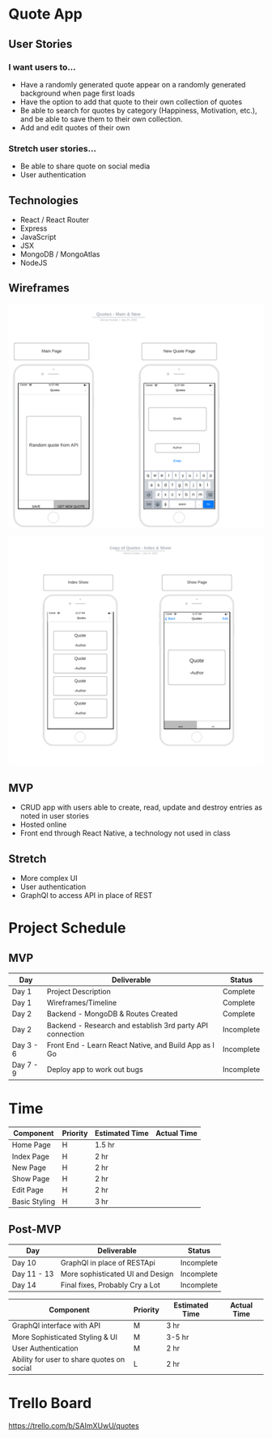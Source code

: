 # Quote App

## User Stories

### I want users to...

- Have a randomly generated quote appear on a randomly generated background when page first loads
- Have the option to add that quote to their own collection of quotes
- Be able to search for quotes by category (Happiness, Motivation, etc.), and be able to save them to their own collection.
- Add and edit quotes of their own

### Stretch user stories...

- Be able to share quote on social media
- User authentication

## Technologies

- React / React Router
- Express
- JavaScript
- JSX
- MongoDB / MongoAtlas
- NodeJS

## Wireframes

![main and new pages](https://github.com/dennisfrymire/SEIR_CAP/blob/master/client/assets/images/Main_and_New.png?raw=true)

![index and show pages](https://github.com/dennisfrymire/SEIR_CAP/blob/master/client/assets/images/Index_and_Show.png?raw=true)

## MVP

- CRUD app with users able to create, read, update and destroy entries as noted in user stories
- Hosted online
- Front end through React Native, a technology not used in class

## Stretch

- More complex UI
- User authentication 
- GraphQl to access API in place of REST 

# Project Schedule

## MVP

Day | Deliverable | Status
--- | ----------- | ------
Day 1 | Project Description | Complete
Day 1 | Wireframes/Timeline | Complete
Day 2 | Backend - MongoDB & Routes Created | Complete
Day 2 | Backend - Research and establish 3rd party API connection | Incomplete
Day 3 - 6 | Front End - Learn React Native, and Build App as I Go | Incomplete
Day 7 - 9 | Deploy app to work out bugs | Incomplete


# Time

Component | Priority | Estimated Time | Actual Time
--------- | -------- | -------------- | -----------
Home Page | H | 1.5 hr |
Index Page | H | 2 hr |
New Page | H | 2 hr |
Show Page | H | 2 hr |
Edit Page | H | 2 hr |
Basic Styling | H | 3 hr |

## Post-MVP

Day | Deliverable | Status
--- | ----------- | ------
Day 10 | GraphQl in place of RESTApi | Incomplete
Day 11 - 13 | More sophisticated UI and Design | Incomplete
Day 14 | Final fixes, Probably Cry a Lot | Incomplete


Component | Priority | Estimated Time | Actual Time
--------- | -------- | -------------- | -----------
GraphQl interface with API | M | 3 hr |
More Sophisticated Styling & UI | M | 3-5 hr |
User Authentication | M | 2 hr |
Ability for user to share quotes on social | L | 2 hr

# Trello Board

https://trello.com/b/SAImXUwU/quotes







